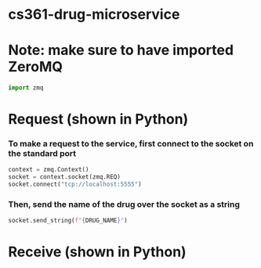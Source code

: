 # cs361-drug-microservice

# Note: make sure to have imported ZeroMQ
```python
import zmq
```

# Request (shown in Python)

### To make a request to the service, first connect to the socket on the standard port
```python
context = zmq.Context()
socket = context.socket(zmq.REQ)
socket.connect("tcp://localhost:5555")
```
### Then, send the name of the drug over the socket as a string
```python
socket.send_string(f"{DRUG_NAME}")
```

# Receive (shown in Python)
